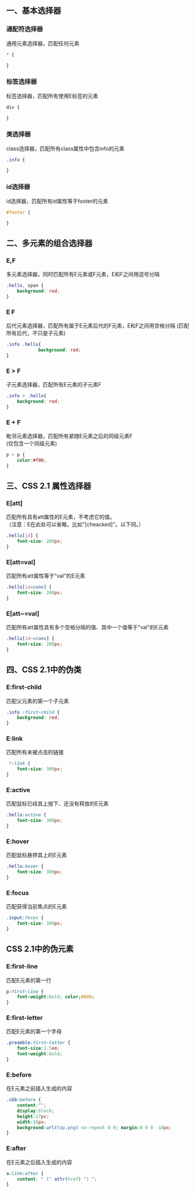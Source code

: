 ## 一、基本选择器
### 通配符选择器
通用元素选择器，匹配任何元素
```css
* {

}
```

### 标签选择器
标签选择器，匹配所有使用E标签的元素
```css
div {

}
```

### 类选择器
class选择器，匹配所有class属性中包含info的元素
```css
.info {

}
```

### id选择器
id选择器，匹配所有id属性等于footer的元素
```css
#footer {

}
```

## 二、多元素的组合选择器
### E,F
多元素选择器，同时匹配所有E元素或F元素，E和F之间用逗号分隔
```css
.hello, span {
    background: red;
}
```

### E F
后代元素选择器，匹配所有属于E元素后代的F元素，E和F之间用空格分隔
(匹配所有后代，不只是子元素)
```css
.info .hello{
            background: red;
}
```

### E > F
子元素选择器，匹配所有E元素的子元素F
```css
.info > .hello{
    background: red;
}
```

### E + F	
毗邻元素选择器，匹配所有紧随E元素之后的同级元素F  
(仅包含一个同级元素)
```css
p + p { 
    color:#f00; 
}
```

## 三、CSS 2.1 属性选择器
### E[att]
匹配所有具有att属性的E元素，不考虑它的值。  
（注意：E在此处可以省略，比如"[cheacked]"。以下同。）
```css
.hello[id] {
    font-size: 200px;
}
```

### E[att=val]
匹配所有att属性等于"val"的E元素
```css
.hello[id=name] {
    font-size: 200px;
}
```

### E[att~=val]
匹配所有att属性具有多个空格分隔的值、其中一个值等于"val"的E元素
```css
.hello[id~=name] {
    font-size: 200px;
}
```

## 四、CSS 2.1中的伪类
### E:first-child
匹配父元素的第一个子元素
```css
.info :first-child {
    background: red;
} 
```

### E:link
匹配所有未被点击的链接
```css
 *:link {
    font-size: 300px;
}
```

### E:active
匹配鼠标已经其上按下、还没有释放的E元素
```css
.hello:active {
    font-size: 300px;
}
```

### E:hover
匹配鼠标悬停其上的E元素
```css
.hello:hover {
    font-size: 300px;
}
```

### E:focus
匹配获得当前焦点的E元素
```css
.input:focus {
    font-size: 300px;
}
```

## CSS 2.1中的伪元素
### E:first-line
匹配E元素的第一行
```css
p:first-line { 
    font-weight:bold; color;#600; 
}
```

### E:first-letter
匹配E元素的第一个字母
```css
.preamble:first-letter { 
    font-size:1.5em; 
    font-weight:bold; 
}
```

### E:before	
在E元素之前插入生成的内容
```css
.cbb:before { 
    content:""; 
    display:block; 
    height:17px; 
    width:18px; 
    background:url(top.png) no-repeat 0 0; margin:0 0 0 -18px; 
}
```

### E:after
在E元素之后插入生成的内容
```css
a:link:after { 
    content: " (" attr(href) ") "; 
}
```